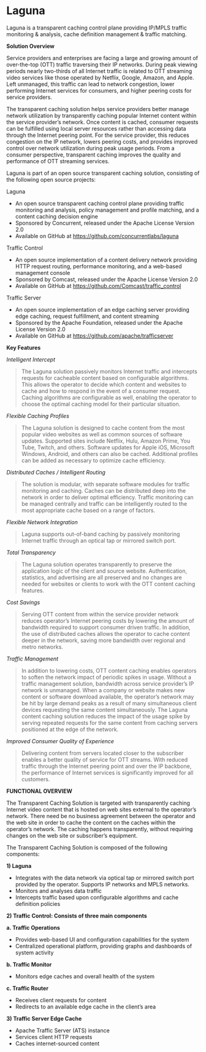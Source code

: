 # Laguna #

Laguna is a transparent caching control plane providing IP/MPLS traffic monitoring & analysis, cache definition management & traffic matching.

**Solution Overview**

Service providers and enterprises are facing a large and growing amount of over-the-top (OTT) traffic traversing their IP networks. During peak viewing periods nearly two-thirds of all Internet traffic is related to OTT streaming video services like those operated by Netflix, Google, Amazon, and Apple. Left unmanaged, this traffic can lead to network congestion, lower performing Internet services for consumers, and higher peering costs for service providers.

The transparent caching solution helps service providers better manage network utilization by transparently caching popular Internet content within the service provider’s network. Once content is cached, consumer requests can be fulfilled using local server resources rather than accessing data through the Internet peering point. For the service provider, this reduces congestion on the IP network, lowers peering costs, and provides improved control over network utilization during peak usage periods. From a consumer perspective, transparent caching improves the quality and performance of OTT streaming services.


Laguna is part of an open source transparent caching solution, consisting of the following open source projects:

Laguna

- An open source transparent caching control plane providing traffic monitoring and analysis, policy management and profile matching, and a content caching decision engine
- Sponsored by Concurrent, released under the Apache License Version 2.0
- Available on GitHub at https://github.com/concurrentlabs/laguna


Traffic Control

- An open source implementation of a content delivery network providing HTTP request routing, performance monitoring, and a web-based management console
- Sponsored by Comcast, released under the Apache License Version 2.0
- Available on GitHub at https://github.com/Comcast/traffic_control

Traffic Server

- An open source implementation of an edge caching server providing edge caching, request fulfillment, and content streaming
- Sponsored by the Apache Foundation, released under the Apache License Version 2.0
- Available on GitHub at https://github.com/apache/trafficserver



**Key Features**



*Intelligent Intercept*

> The Laguna solution passively monitors Internet traffic and intercepts requests for cacheable content based on configurable algorithms. This allows the operator to decide which content and websites to cache and how to respond in the event of a consumer request. Caching algorithms are configurable as well, enabling the operator to choose the optimal caching model for their particular situation.

*Flexible Caching Profiles*
> 
> The Laguna solution is designed to cache content from the most popular video websites as well as common sources of software updates. Supported sites include Netflix, Hulu, Amazon Prime, You Tube, Twitch, and others. Software updates for Apple iOS, Microsoft Windows, Android, and others can also be cached. Additional profiles can be added as necessary to optimize cache efficiency.

*Distributed Caches / Intelligent Routing*

> The solution is modular, with separate software modules for traffic monitoring and caching. Caches can be distributed deep into the network in order to deliver optimal efficiency. Traffic monitoring can be managed centrally and traffic can be intelligently routed to the most appropriate cache based on a range of factors.

*Flexible Network Integration*

> Laguna supports out-of-band caching by passively monitoring Internet traffic through an optical tap or mirrored switch port. 


*Total Transparency*

> The Laguna solution operates transparently to preserve the application logic of the client and source website. Authentication, statistics, and advertising are all preserved and no changes are needed for websites or clients to work with the OTT content caching features.


*Cost Savings*

> Serving OTT content from within the service provider network reduces operator’s Internet peering costs by lowering the amount of bandwidth required to support consumer driven traffic. In addition, the use of distributed caches allows the operator to cache content deeper in the network, saving more bandwidth over regional and metro networks.


*Traffic Management*

> In addition to lowering costs, OTT content caching enables operators to soften the network impact of periodic spikes in usage. Without a traffic management solution, bandwidth across service provider’s IP network is unmanaged. When a company or website makes new content or software download available, the operator’s network may be hit by large demand peaks as a result of many simultaneous client devices requesting the same content simultaneously. The Laguna content caching solution reduces the impact of the usage spike by serving repeated requests for the same content from caching servers positioned at the edge of the network.

*Improved Consumer Quality of Experience*

> Delivering content from servers located closer to the subscriber enables a better quality of service for OTT streams. With reduced traffic through the Internet peering point and over the IP backbone, the performance of Internet services is significantly improved for all customers.





**FUNCTIONAL OVERVIEW**

The Transparent Caching Solution is targeted with transparently caching Internet video content that is hosted on web sites external to the operator’s network. There need be no business agreement between the operator and the web site in order to cache the content on the caches within the operator’s network. The caching happens transparently, without requiring changes on the web site or subscriber’s equipment.

The Transparent Caching Solution is composed of the following components:

**1) Laguna**

- Integrates with the data network via optical tap or mirrored switch port provided by the operator. Supports IP networks and MPLS networks.
- Monitors and analyses data traffic
- Intercepts traffic based upon configurable algorithms and cache definition policies

**2) Traffic Control: Consists of three main components**

**a. Traffic Operations**

- Provides web-based UI and configuration capabilities for the system
- Centralized operational platform, providing graphs and dashboards of system activity

**b. Traffic Monitor**

- Monitors edge caches and overall health of the system

**c. Traffic Router**

- Receives client requests for content
- Redirects to an available edge cache in the client’s area

**3) Traffic Server Edge Cache**

- Apache Traffic Server (ATS) instance
- Services client HTTP requests
- Caches internet-sourced content


